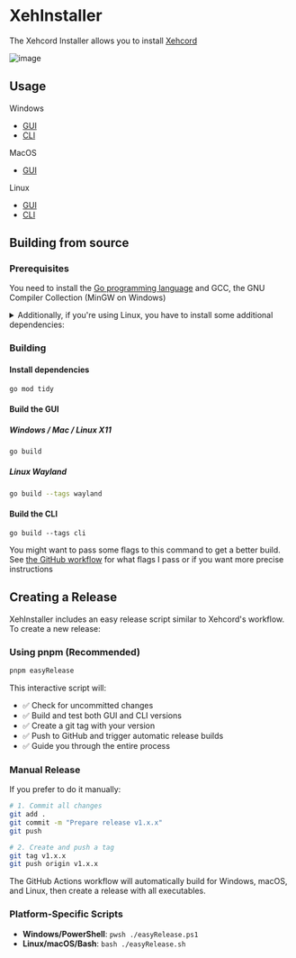 # XehInstaller

The Xehcord Installer allows you to install [Xehcord](https://github.com/7xeh/Xehcord)

![image](https://i.imgur.com/oHN41ss.png)

## Usage

Windows
- [GUI](https://github.com/7xeh/XehInstaller/releases/latest/download/XehInstaller.exe) 
- [CLI](https://github.com/7xeh/XehInstaller/releases/latest/download/XehInstallerCli.exe)

MacOS
- [GUI](https://github.com/7xeh/XehInstaller/releases/latest/download/XehInstaller.MacOS.zip)

Linux 
- [GUI](https://github.com/7xeh/XehInstaller/releases/latest/download/XehInstaller-x11)
- [CLI](https://github.com/7xeh/XehInstaller/releases/latest/download/XehInstallerCli-Linux)
## Building from source

### Prerequisites 

You need to install the [Go programming language](https://go.dev/doc/install) and GCC, the GNU Compiler Collection (MinGW on Windows)

<details>
<summary>Additionally, if you're using Linux, you have to install some additional dependencies:</summary>

#### Base dependencies
```sh
apt install -y pkg-config libsdl2-dev libglx-dev libgl1-mesa-dev
dnf install pkg-config libGL-devel libXxf86vm-devel
```

#### X11 dependencies
```sh
apt install -y xorg-dev
dnf install libXcursor-devel libXi-devel libXinerama-devel libXrandr-devel
```

#### Wayland dependencies
```sh
apt install -y libwayland-dev libxkbcommon-dev wayland-protocols extra-cmake-modules
dnf install wayland-devel libxkbcommon-devel wayland-protocols-devel extra-cmake-modules
```

</details>

### Building

#### Install dependencies

```sh
go mod tidy
```

#### Build the GUI

##### Windows / Mac / Linux X11
```sh
go build
```

##### Linux Wayland
```sh
go build --tags wayland
```

#### Build the CLI
```
go build --tags cli
```

You might want to pass some flags to this command to get a better build.
See [the GitHub workflow](https://github.com/7xeh/XehInstaller/blob/main/.github/workflows/release.yml) for what flags I pass or if you want more precise instructions

## Creating a Release

XehInstaller includes an easy release script similar to Xehcord's workflow. To create a new release:

### Using pnpm (Recommended)

```sh
pnpm easyRelease
```

This interactive script will:
- ✅ Check for uncommitted changes
- ✅ Build and test both GUI and CLI versions
- ✅ Create a git tag with your version
- ✅ Push to GitHub and trigger automatic release builds
- ✅ Guide you through the entire process

### Manual Release

If you prefer to do it manually:

```sh
# 1. Commit all changes
git add .
git commit -m "Prepare release v1.x.x"
git push

# 2. Create and push a tag
git tag v1.x.x
git push origin v1.x.x
```

The GitHub Actions workflow will automatically build for Windows, macOS, and Linux, then create a release with all executables.

### Platform-Specific Scripts

- **Windows/PowerShell**: `pwsh ./easyRelease.ps1`
- **Linux/macOS/Bash**: `bash ./easyRelease.sh`
